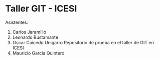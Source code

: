 # Taller GIT - ICESI
Asistentes:
1.  Carlos Jaramillo
2.  Leonardo Bustamante
3.  Oscar Caicedo Unigarro
Repositorio de prueba  en el taller de GIT en ICESI
5. Mauricio Garcia Quintero
